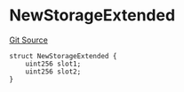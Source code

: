 # NewStorageExtended
[Git Source](https://github.com/ubiquity/ubiquity-dollar/blob/565aaa6bed7cb481fd57c9fc6a7b1052ff2aa816/src/dollar/mocks/MockFacet.sol)


```solidity
struct NewStorageExtended {
    uint256 slot1;
    uint256 slot2;
}
```


